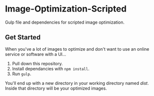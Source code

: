 # Image-Optimization-Scripted
Gulp file and dependencies for scripted image optimization.

## Get Started
When you've a lot of images to optimize and don't want to use an online service or software with a UI...

1. Pull down this repository.
2. Install dependancies with `npm install`.
3. Run `gulp`.

You'll end up with a new directory in your working directory named _dist_. Inside that directory will be your optimized images.
